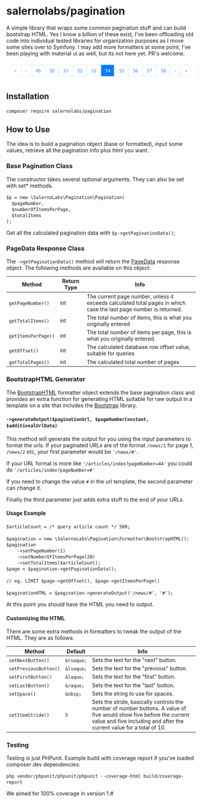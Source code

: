 # salernolabs/pagination

A simple library that wraps some common pagination stuff and can build bootstrap HTML. Yes I know a billion of these exist, I've been offloading old code into individual tested libraries for organization purposes as I move some sites over to Symfony. I may add more formatters at some point, I've been playing with material ui as well, but its not here yet. PR's welcome.

![Example Pagination Image](docs/images/pagination.png)

## Installation

    composer require salernolabs/pagination
    
## How to Use

The idea is to build a pagination object (base or formatted), input some values, retrieve all the pagination info plus html you want.

### Base Pagination Class

The constructor takes several optional arguments. They can also be set with set* methods.

    $p = new \SalernoLabs\Pagination\Pagination(
      $pageNumber,
      $numberOfItemsPerPage,
      $totalItems
    );

Get all the calculated pagination data with `$p->getPaginationData()`;

### PageData Response Class

The `->getPaginationData()` method will return the [PageData](src/PageData.php) response object. The following methods are available on this object:

| Method | Return Type | Info |
|--------|------|-------|
| `getPageNumber()` | int | The current page number, unless it exceeds calculated total pages in which case the last page number is returned. |
| `getTotalItems()` | int | The total number of items, this is what you originally entered |
| `getItemsPerPage()` | int | The total number of items per page, this is what you originally entered. |
| `getOffset()` | int | The calculated database row offset value, suitable for queries |
| `getTotalPages()` | int |  The calculated total number of pages |
    
### BootstrapHTML Generator

The [BootstrapHTML](src/Formatter/BootstrapHTML.php) formatter object extends the base pagination class and provides an extra function for generating HTML suitable for raw output in a template on a site that includes the [Bootstrap](https://getbootstrap.com/) library.

#### `->generateOutput($paginationUrl, $pageNumberConstant, $additionalUrlData)`

This method will generate the output for you using the input parameters to format the urls. If your paginated URLs are of the format `/news/1` for page 1, `/news/2` etc, your first parameter would be `'/news/#'`.

If your URL format is more like `'/articles/index?pageNumber=44'` you could do `'/articles/index?pageNumber=#'`

If you need to change the value `#` in the url template, the second parameter can change it.

Finally the third parameter just adds extra stuff to the end of your URLs. 

#### Usage Example

    $articleCount = /* query article count */ 500;

    $pagination = new \SalernoLabs\Pagination\Formatter\BootstrapHTML();
    $pagination
        ->setPageNumber(1)
        ->setNumberOfItemsPerPage(20)
        ->setTotalItems($articleCount);
    $page = $pagination->getPaginationData();
    
    // eg. LIMIT $page->getOffset(), $page->getItemsPerPage()
    
    $paginationHTML = $pagination->generateOutput('/news/#', '#');

At this point you should have the HTML you need to output.

#### Customizing the HTML

There are some extra methods in formatters to tweak the output of the HTML. They are as follows: 

| Method | Default | Info |
|--------|------|-------|
| `setNextButton()` | `&rsaquo;` | Sets the text for the "next" button. |
| `setPreviousButton()` | `&lsaquo;` | Sets the text for the "previous" button. |
| `setFirstButton()` | `&laquo;` | Sets the text for the "first" button. |
| `setLastButton()` | `&raquo;` | Sets the text for the "last" button. |
| `setSpace()` | `&nbsp;` | Sets the string to use for spaces. |
| `setItemStride()` | `5` | Sets the stride, basically controls the number of number buttons. A value of five would show five before the current value and five including and after the current value for a total of 10. |

### Testing

Testing is just PHPunit. Example build with coverage report if you've loaded composer dev dependencies:

    php vendor/phpunit/phpunit/phpunit --coverage-html build/coverage-report
    
We aimed for 100% coverage in version 1.#